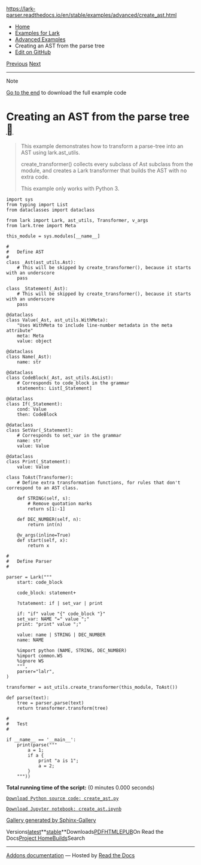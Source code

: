https://lark-parser.readthedocs.io/en/stable/examples/advanced/create_ast.html

- [Home](https://lark-parser.readthedocs.io/en/stable/index.html)
- [Examples for Lark](https://lark-parser.readthedocs.io/en/stable/examples/index.html)
- [Advanced Examples](https://lark-parser.readthedocs.io/en/stable/examples/advanced/index.html)
- Creating an AST from the parse tree
- [Edit on GitHub](https://github.com/lark-parser/lark/blob/acfe33d943a1310f3ca26145eb2896bc5c4955c9/docs/examples/advanced/create_ast.rst)

[Previous](https://lark-parser.readthedocs.io/en/stable/examples/advanced/python_parser.html "Grammar-complete Python Parser") [Next](https://lark-parser.readthedocs.io/en/stable/examples/advanced/error_reporting_earley.html "Example-Driven Error Reporting")

* * *

Note

[Go to the end](https://lark-parser.readthedocs.io/en/stable/examples/advanced/create_ast.html#sphx-glr-download-examples-advanced-create-ast-py)
to download the full example code

# Creating an AST from the parse tree [](https://lark-parser.readthedocs.io/en/stable/examples/advanced/create_ast.html\#creating-an-ast-from-the-parse-tree "Permalink to this heading")

> This example demonstrates how to transform a parse-tree into an AST using lark.ast\_utils.
>
> create\_transformer() collects every subclass of Ast subclass from the module,
> and creates a Lark transformer that builds the AST with no extra code.
>
> This example only works with Python 3.

```
import sys
from typing import List
from dataclasses import dataclass

from lark import Lark, ast_utils, Transformer, v_args
from lark.tree import Meta

this_module = sys.modules[__name__]

#
#   Define AST
#
class _Ast(ast_utils.Ast):
    # This will be skipped by create_transformer(), because it starts with an underscore
    pass

class _Statement(_Ast):
    # This will be skipped by create_transformer(), because it starts with an underscore
    pass

@dataclass
class Value(_Ast, ast_utils.WithMeta):
    "Uses WithMeta to include line-number metadata in the meta attribute"
    meta: Meta
    value: object

@dataclass
class Name(_Ast):
    name: str

@dataclass
class CodeBlock(_Ast, ast_utils.AsList):
    # Corresponds to code_block in the grammar
    statements: List[_Statement]

@dataclass
class If(_Statement):
    cond: Value
    then: CodeBlock

@dataclass
class SetVar(_Statement):
    # Corresponds to set_var in the grammar
    name: str
    value: Value

@dataclass
class Print(_Statement):
    value: Value

class ToAst(Transformer):
    # Define extra transformation functions, for rules that don't correspond to an AST class.

    def STRING(self, s):
        # Remove quotation marks
        return s[1:-1]

    def DEC_NUMBER(self, n):
        return int(n)

    @v_args(inline=True)
    def start(self, x):
        return x

#
#   Define Parser
#

parser = Lark("""
    start: code_block

    code_block: statement+

    ?statement: if | set_var | print

    if: "if" value "{" code_block "}"
    set_var: NAME "=" value ";"
    print: "print" value ";"

    value: name | STRING | DEC_NUMBER
    name: NAME

    %import python (NAME, STRING, DEC_NUMBER)
    %import common.WS
    %ignore WS
    """,
    parser="lalr",
)

transformer = ast_utils.create_transformer(this_module, ToAst())

def parse(text):
    tree = parser.parse(text)
    return transformer.transform(tree)

#
#   Test
#

if __name__ == '__main__':
    print(parse("""
        a = 1;
        if a {
            print "a is 1";
            a = 2;
        }
    """))

```

**Total running time of the script:** (0 minutes 0.000 seconds)

[`Download Python source code: create_ast.py`](https://lark-parser.readthedocs.io/en/stable/_downloads/bfeb22cff3ae6c24841aad8c5a95d047/create_ast.py)

[`Download Jupyter notebook: create_ast.ipynb`](https://lark-parser.readthedocs.io/en/stable/_downloads/08132b45db8ea39c7a8efd8acc048de2/create_ast.ipynb)

[Gallery generated by Sphinx-Gallery](https://sphinx-gallery.github.io/)

Versions[latest](https://lark-parser.readthedocs.io/en/latest/examples/advanced/create_ast.html)**[stable](https://lark-parser.readthedocs.io/en/stable/examples/advanced/create_ast.html)**Downloads[PDF](https://lark-parser.readthedocs.io/_/downloads/en/stable/pdf/)[HTML](https://lark-parser.readthedocs.io/_/downloads/en/stable/htmlzip/)[EPUB](https://lark-parser.readthedocs.io/_/downloads/en/stable/epub/)On Read the Docs[Project Home](https://app.readthedocs.org/projects/lark-parser/?utm_source=lark-parser&utm_content=flyout)[Builds](https://app.readthedocs.org/projects/lark-parser/builds/?utm_source=lark-parser&utm_content=flyout)Search

* * *

[Addons documentation](https://docs.readthedocs.io/page/addons.html?utm_source=lark-parser&utm_content=flyout) ― Hosted by
[Read the Docs](https://about.readthedocs.com/?utm_source=lark-parser&utm_content=flyout)